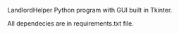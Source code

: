LandlordHelper
Python program with GUI built in Tkinter.

All dependecies are in requirements.txt file.
